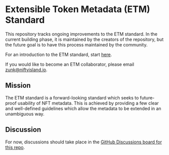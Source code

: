 # Extensible Token Metadata (ETM) Standard

This repository tracks ongoing improvements to the ETM standard. In the current building phase, it is maintained by the creators of the repository, but the future goal is to have this process maintained by the community.

For an introduction to the ETM standard, start [here](https://etm-standard.github.io/).

If you would like to become an ETM collaborator, please email zunk@niftyisland.io.

## Mission

The ETM standard is a forward-looking standard which seeks to future-proof usability of NFT metadata. This is achieved by providing a few clear and well-defined guidelines which allow the metadata to be extended in an unambiguous way.

## Discussion

For now, discussions should take place in the [GitHub Discussions board for this repo](https://github.com/Nifty-Island/etm-standard/discussions).
